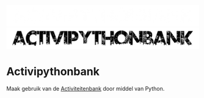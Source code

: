 ![Activipythonbank Logo Dark Mode](./img/logo_darkmode.png#gh-dark-mode-only)
![Activipythonbank Logo Light Mode](./img/logo_lightmode.png#gh-light-mode-only)
# Activipythonbank
Maak gebruik van de [Activiteitenbank](https://activiteitenbank.scouting.nl) door middel van Python.